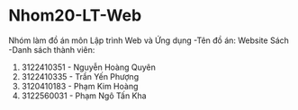 # Nhom20-LT-Web
Nhóm làm đồ án môn Lập trình Web và Ứng dụng
-Tên đồ án: Website Sách
-Danh sách thành viên:
1. 3122410351 - Nguyễn Hoàng Quyên
2. 3122410335 - Trần Yến Phượng
3. 3120410183 - Phạm Kim Hoàng
4. 3122560031 - Phạm Ngô Tấn Kha
